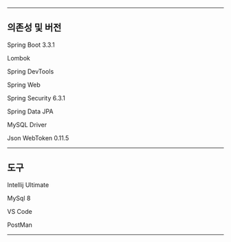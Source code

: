 ----------
 의존성 및 버전
----------

Spring Boot 3.3.1

Lombok

Spring DevTools

Spring Web

Spring Security 6.3.1

Spring Data JPA

MySQL Driver

Json WebToken 0.11.5

----------
도구
----------

Intellij Ultimate

MySql 8

VS Code

PostMan

----------
